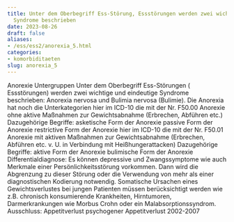 ```yaml
---
title: Unter dem Oberbegriff Ess-Störung, Essstörungen werden zwei wichtige und eindeutige
  Syndrome beschrieben
date: 2023-08-26
draft: false
aliases:
- /ess/ess2/anorexia_5.html
categories:
- komorbiditaeten
slug: anorexia_5
---
```

Anorexie Untergruppen
Unter dem Oberbegriff Ess-Störungen ( Essstörungen) werden zwei wichtige und
eindeutige Syndrome beschrieben: Anorexia nervosa und Bulimia nervosa
(Bulimie). Die Anorexia hat noch die Unterkategorien
hier im ICD-10
die mit der Nr. F50.00
Anorexie ohne aktive Maßnahmen
zur Gewichtsabnahme (Erbrechen, Abführen etc.)
Dazugehörige Begriffe:
asketische Form der Anorexie
passive Form der Anorexie
restrictive Form der Anorexie
hier im ICD-10
die mit der Nr. F50.01
Anorexie mit aktiven Maßnahmen
zur Gewichtsabnahme (Erbrechen,
Abführen etc. v. U. in Verbindung mit Heißhungerattacken)
Dazugehörige Begriffe:
aktive Form der Anorexie
bulimische Form der Anorexie
Differentialdiagnose:
Es können depressive und
Zwangssymptome wie auch Merkmale einer Persönlichkeitsstörung vorkommen. Dann
wird die Abgrenzung zu dieser Störung oder die Verwendung von mehr als einer
diagnostischen Kodierung notwendig. Somatische Ursachen eines Gewichtsverlustes
bei jungen Patienten müssen berücksichtigt werden wie z.B. chronisch
konsumierende Krankheiten, Hirntumoren, Darmerkrankungen wie Morbus Crohn oder
ein Malabsorptionssyndrom.
Ausschluss:
Appetitverlust
psychogener
Appetitverlust
2002-2007
